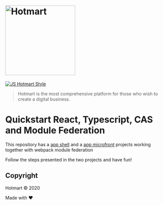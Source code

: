 # <img src="https://app-vlc.hotmart.com/images/icons/hotmart-logo.svg" alt="Hotmart" width="220">

[![JS Hotmart Style](https://img.shields.io/badge/code%20style-hotmart-F04E23.svg)](https://www.npmjs.com/package/eslint-config-hotmart)

> Hotmart is the most comprehensive platform for those who wish to create a digital business.

# Quickstart React, Typescript, CAS and Module Federation

This repository has a [app shell](./app-shell) and a [app microfront](./app-microfront) projects
working together with webpack module federation 

Follow the steps presented in the two projects and have fun!

## Copyright
Hotmart &copy; 2020

Made with ❤
